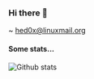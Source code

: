 ### Hi there 👋

<!--
**hed0x** is a ✨ _special_ ✨ repository because its `README.md` (this file) appears on your GitHub profile.

Here are some ideas to get you started:

- 🔭 I’m currently working on ...
- 🌱 I’m currently learning ...
- 👯 I’m looking to collaborate on ...
- 🤔 I’m looking for help with ...
- 💬 Ask me about ...
- 📫 How to reach me: ...
- 😄 Pronouns: ...
- ⚡ Fun fact: ...
-->

~ hed0x@linuxmail.org

#### Some stats...

![Github stats](https://github-readme-stats.vercel.app/api?username=hed0x&theme=solarized-dark&show_icons=true)


